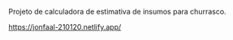 Projeto de calculadora de estimativa de insumos para churrasco. 

https://jonfaal-210120.netlify.app/
